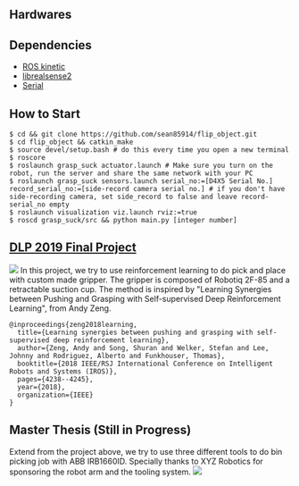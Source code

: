 ## Hardwares


## Dependencies
* [ROS kinetic](http://wiki.ros.org/kinetic/Installation/Ubuntu)
* [librealsense2](https://github.com/IntelRealSense/librealsense/blob/master/doc/installation.md)
* [Serial](http://wjwwood.io/serial/)

## How to Start
```
$ cd && git clone https://github.com/sean85914/flip_object.git
$ cd flip_object && catkin_make
$ source devel/setup.bash # do this every time you open a new terminal
$ roscore
$ roslaunch grasp_suck actuator.launch # Make sure you turn on the robot, run the server and share the same network with your PC
$ roslaunch grasp_suck sensors.launch serial_no:=[D4X5 Serial No.] record_serial_no:=[side-record camera serial no.] # if you don't have side-recording camera, set side_record to false and leave record-serial_no empty
$ roslaunch visualization viz.launch rviz:=true
$ roscd grasp_suck/src && python main.py [integer number]
```

## [DLP 2019 Final Project](https://github.com/sean85914/flip_object/blob/master/src/grasp_suck/README.md)
![](https://github.com/sean85914/flip_object/blob/master/img/dlp_system.png)
In this project, we try to use reinforcement learning to do pick and place with custom made gripper. The gripper is composed of Robotiq 2F-85 and a retractable suction cup. The method is inspired by "Learning Synergies between Pushing and Grasping with Self-supervised Deep Reinforcement Learning", from Andy Zeng.
```
@inproceedings{zeng2018learning,  
  title={Learning synergies between pushing and grasping with self-supervised deep reinforcement learning},  
  author={Zeng, Andy and Song, Shuran and Welker, Stefan and Lee, Johnny and Rodriguez, Alberto and Funkhouser, Thomas},  
  booktitle={2018 IEEE/RSJ International Conference on Intelligent Robots and Systems (IROS)},  
  pages={4238--4245},  
  year={2018},  
  organization={IEEE}  
}
```

## Master Thesis (Still in Progress)
Extend from the project above, we try to use three different tools to do bin picking job with ABB IRB1660ID. Specially thanks to XYZ Robotics for sponsoring the robot arm and the tooling system.
![](https://github.com/sean85914/flip_object/blob/master/img/master_thesis_system.png)
